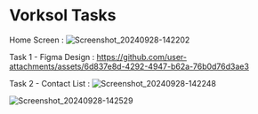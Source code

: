 # Vorksol Tasks
Home Screen : 
![Screenshot_20240928-142202](https://github.com/user-attachments/assets/e671f19a-940f-4341-9810-42af320496e3)

Task 1 - Figma Design : 
https://github.com/user-attachments/assets/6d837e8d-4292-4947-b62a-76b0d76d3ae3


Task 2 - Contact List : 
![Screenshot_20240928-142248](https://github.com/user-attachments/assets/e5214720-ca4c-4e0b-9435-f27da6dd02ac)

![Screenshot_20240928-142529](https://github.com/user-attachments/assets/cf030d4d-f924-4f32-9a17-4fd73936474c)
